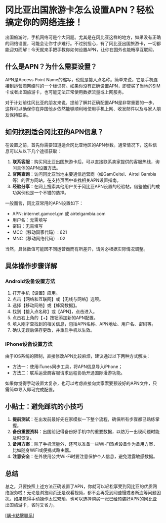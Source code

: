 # 冈比亚出国旅游卡怎么设置APN？轻松搞定你的网络连接！

出国旅游时，手机网络可是个大问题。尤其是在冈比亚这样的地方，如果没有正确的网络设置，可能会让你寸步难行。不过别担心，有了冈比亚出国旅游卡，一切都能迎刃而解！今天就来手把手教你如何设置APN，让你在国外也能畅享互联网。

## 什么是APN？为什么需要设置？

APN是Access Point Name的缩写，也就是接入点名称。简单来说，它是手机连接到运营商网络时的一个标识符。如果你没有正确设置APN，即使买了当地的SIM卡或者出国旅游卡，也可能无法正常使用数据流量或上网服务。

对于计划前往冈比亚的朋友来说，提前了解并正确配置APN是非常重要的一步。这样可以确保你在异国他乡依然能够顺利地使用手机上网、收发邮件以及与家人朋友保持联系。

## 如何找到适合冈比亚的APN信息？

在设置之前，首先你需要知道适合冈比亚地区的APN参数。通常情况下，这些信息可以从以下几个途径获取：

1. **联系客服**：购买冈比亚出国旅游卡后，可以直接联系卖家提供的客服热线，询问具体的APN设置方法。
2. **官网查询**：访问冈比亚当地主要通信运营商（如GamCeltel、Airtel Gambia等）的官方网站，在支持页面中查找相关APN设置指南。
3. **经验分享**：在网上搜索其他用户关于冈比亚APN设置的经验帖，借鉴他们的成功案例也是一个不错的选择。

一般而言，冈比亚常用的APN设置如下：
- APN: internet.gamcel.gm 或 airtelgambia.com
- 用户名：无需填写
- 密码：无需填写
- MCC（移动国家代码）: 621
- MNC（移动网络代码）: 02

当然，具体数值可能因不同运营商而有所差异，请务必根据实际情况调整。

## 具体操作步骤详解

### Android设备设置方法
1. 打开手机【设置】应用。
2. 点击【网络和互联网】或【无线与网络】选项。
3. 选择【移动网络】或【蜂窝数据】。
4. 找到【接入点名称】或【APN】，点击进入。
5. 点击右上角的【+】按钮添加新的APN配置。
6. 填入刚才查找到的相关信息，包括APN名称、APN地址、用户名、密码等。
7. 确认无误后保存更改，并重启手机以生效。

### iPhone设备设置方法
由于iOS系统的限制，直接修改APN比较麻烦，建议通过以下两种方式解决：
- 方法一：使用iTunes同步工具，将APN信息导入iPhone；
- 方法二：联系运营商客服请求远程协助开通国际漫游功能。

如果你觉得手动设置太复杂，也可以考虑直接向卖家索要预设好的APN文件，只需简单导入即可完成配置。

## 小贴士：避免踩坑的小技巧

1. **提前测试**：在出发前最好先在家模拟一下整个流程，确保所有步骤都已熟练掌握。
2. **备份重要资料**：出国前记得备份好手机中的重要数据，以防万一出现问题时能及时恢复。
3. **备用方案**：除了手机流量外，还可以准备一些Wi-Fi热点设备作为备用方案，比如随身WiFi或便携式路由器。
4. **注意安全**：在外使用公共Wi-Fi时要注意保护个人信息，避免泄露敏感数据。

## 总结

总之，只要按照上述方法正确设置了APN，你就可以轻松享受到冈比亚的优质网络服务啦！无论是浏览网页还是观看视频，都不会再受到网速慢或者断连等问题困扰。如果觉得手动操作太过繁琐，也可以选择购买一张已经预装好APN的冈比亚出国旅游卡，省时又省力。

[[購卡點擊聯系](https://t.me/s/esim1088)]